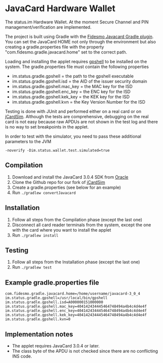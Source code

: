 # JavaCard Hardware Wallet

The status.im Hardware Wallet. At the moment Secure Channel and PIN management/verification are implemented.

The project is built using Gradle with the [Fidesmo Javacard Gradle plugin](https://github.com/fidesmo/gradle-javacard).
You can set the JavaCard HOME not only through the environment but also creating a gradle.properties file with the 
property "com.fidesmo.gradle.javacard.home" set to the correct path.

Loading and installing the applet requires [gpshell](https://sourceforge.net/p/globalplatform/wiki/GPShell/) to be 
installed on the system. The gradle.properties file must contain the following properties

* im.status.gradle.gpshell = the path to the gpshell executable
* im.status.gradle.gpshell.isd = the AID of the issuer security domain
* im.status.gradle.gpshell.mac_key = the MAC key for the ISD
* im.status.gradle.gpshell.enc_key = the ENC key for the ISD
* im.status.gradle.gpshell.kek_key = the KEK key for the ISD
* im.status.gradle.gpshell.kvn = the Key Version Number for the ISD

Testing is done with JUnit and performed either on a real card or on [jCardSim](https://github.com/status-im/jcardsim). 
Although the tests are comprehensive, debugging on the real card is not easy because raw APDUs are not shown in the test 
log and there is no way to set breakpoints in the applet. 

In order to test with the simulator, you need to pass these additional parameters to the JVM

```-noverify -Dim.status.wallet.test.simulated=true```

## Compilation
1. Download and install the JavaCard 3.0.4 SDK from [Oracle](http://www.oracle.com/technetwork/java/javasebusiness/downloads/java-archive-downloads-javame-419430.html#java_card_kit-classic-3_0_4-rr-bin-do)
2. Clone the Github repo for our fork of [jCardSim](https://github.com/status-im/jcardsim)
3. Create a gradle.properties (see below for an example)
4. Run `./gradlew convertJavacard`

## Installation
1. Follow all steps from the Compilation phase (except the last one)
2. Disconnect all card reader terminals from the system, except the one with the card where you want to install the applet
3. Run `./gradlew install`

## Testing
1. Follow all steps from the Installation phase (except the last one)
2. Run `./gradlew test`

## Example gradle.properties file

```
com.fidesmo.gradle.javacard.home=/home/username/javacard-3_0_4
im.status.gradle.gpshell=/usr/local/bin/gpshell
im.status.gradle.gpshell.isd=A000000151000000
im.status.gradle.gpshell.mac_key=404142434445464748494a4b4c4d4e4f
im.status.gradle.gpshell.enc_key=404142434445464748494a4b4c4d4e4f
im.status.gradle.gpshell.kek_key=404142434445464748494a4b4c4d4e4f
im.status.gradle.gpshell.kvn=0
```

## Implementation notes

* The applet requires JavaCard 3.0.4 or later.
* The class byte of the APDU is not checked since there are no conflicting INS code.